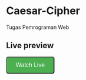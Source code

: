 # Caesar-Cipher
Tugas Pemrograman Web

## Live preview
<button  style="background-color: #4CAF50; color: white; padding: 12px 24px; text-align: center; text-decoration: none; display: inline-block; border-radius: 5px; font-size: 16px; margin-bottom: 10px;"><a style="text-decoration: none; color: white;" href="https://annalitcz.github.io/Caesar-Cipher/">Watch Live</a></button>

